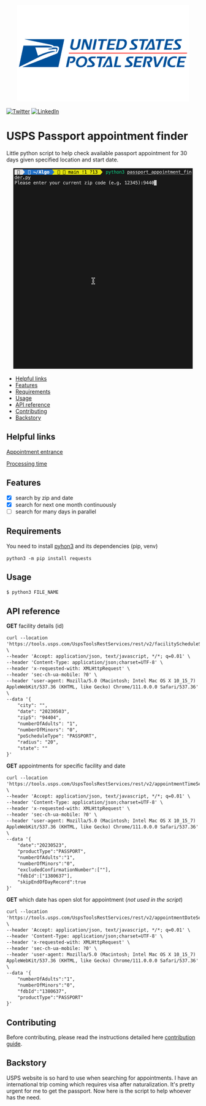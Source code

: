 <p align="center">
  <img src="Resources/United-States-Postal-Service-Logo.png" width="448" height="252"/>
</p>

[![Twitter](https://img.shields.io/badge/twitter-%40JackieQi-blue.svg?style=flat-square)](https://twitter.com/JackieQi)
[![LinkedIn](https://img.shields.io/badge/LinkedIn-JackieQi-blue.svg?style=flat-square)](https://www.linkedin.com/in/chiqi/)
# USPS Passport appointment finder



Little python script to help check available passport appointment for 30 days given specified location and start date.

<p align="center">
  <img src="Resources/demo.gif" alt="animated" />
</p>

- [Helpful links](#helpful-links)
- [Features](#features)
- [Requirements](#requirements)
- [Usage](#usage)
- [API reference](#api-reference)
- [Contributing](#contributing)
- [Backstory](#backstory)



## Helpful links
[Appointment entrance](https://tools.usps.com/rcas.htm)

[Processing time](https://travel.state.gov/content/travel/en/passports/how-apply/processing-times.html)

## Features
- [x] search by zip and date
- [x] search for next one month continuously
- [ ] search for many days in parallel

## Requirements

You need to install [pyhon3](ttps://www.python.org/downloads/) and its dependencies (pip, venv)

```python3 -m pip install requests```


## Usage
```$ python3 FILE_NAME```

## API reference
**GET** facility details (id)
```
curl --location 'https://tools.usps.com/UspsToolsRestServices/rest/v2/facilityScheduleSearch' \
--header 'Accept: application/json, text/javascript, */*; q=0.01' \
--header 'Content-Type: application/json;charset=UTF-8' \
--header 'x-requested-with: XMLHttpRequest' \
--header 'sec-ch-ua-mobile: ?0' \
--header 'user-agent: Mozilla/5.0 (Macintosh; Intel Mac OS X 10_15_7) AppleWebKit/537.36 (KHTML, like Gecko) Chrome/111.0.0.0 Safari/537.36' \
--data '{
    "city": "",
    "date": "20230503",
    "zip5": "94404",
    "numberOfAdults": "1",
    "numberOfMinors": "0",
    "poScheduleType": "PASSPORT",
    "radius": "20",
    "state": ""
}'
```
**GET** appointments for specific facility and date
```
curl --location 'https://tools.usps.com/UspsToolsRestServices/rest/v2/appointmentTimeSearch' \
--header 'Accept: application/json, text/javascript, */*; q=0.01' \
--header 'Content-Type: application/json;charset=UTF-8' \
--header 'x-requested-with: XMLHttpRequest' \
--header 'sec-ch-ua-mobile: ?0' \
--header 'user-agent: Mozilla/5.0 (Macintosh; Intel Mac OS X 10_15_7) AppleWebKit/537.36 (KHTML, like Gecko) Chrome/111.0.0.0 Safari/537.36' \
--data '{
    "date":"20230523",
    "productType":"PASSPORT",
    "numberOfAdults":"1",
    "numberOfMinors":"0",
    "excludedConfirmationNumber":[""],
    "fdbId":["1380637"],
    "skipEndOfDayRecord":true
}'
```

**GET** which date has open slot for appointment (*not used in the script*)
```
curl --location 'https://tools.usps.com/UspsToolsRestServices/rest/v2/appointmentDateSearch' \
--header 'Accept: application/json, text/javascript, */*; q=0.01' \
--header 'Content-Type: application/json;charset=UTF-8' \
--header 'x-requested-with: XMLHttpRequest' \
--header 'sec-ch-ua-mobile: ?0' \
--header 'user-agent: Mozilla/5.0 (Macintosh; Intel Mac OS X 10_15_7) AppleWebKit/537.36 (KHTML, like Gecko) Chrome/111.0.0.0 Safari/537.36' \
--data '{
    "numberOfAdults":"1",
    "numberOfMinors":"0",
    "fdbId":"1380637",
    "productType":"PASSPORT"
}'
```

## Contributing

Before contributing, please read the instructions detailed here [contribution guide](https://github.com/JackieQi/USPSPassportAppointmentFinder/blob/main/CONTRIBUTING.md).

## Backstory

USPS website is so hard to use when searching for appointments. I have an international trip coming which requires visa after naturalization.
It's pretty urgent for me to get the passport. Now here is the script to help whoever has the need.
